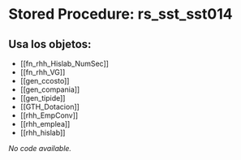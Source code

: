 # Stored Procedure: rs_sst_sst014

## Usa los objetos:
- [[fn_rhh_Hislab_NumSec]]
- [[fn_rhh_VG]]
- [[gen_ccosto]]
- [[gen_compania]]
- [[gen_tipide]]
- [[GTH_Dotacion]]
- [[rhh_EmpConv]]
- [[rhh_emplea]]
- [[rhh_hislab]]

*No code available.*
